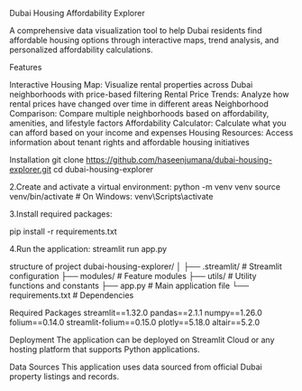 Dubai Housing Affordability Explorer

A comprehensive data visualization tool to help Dubai residents find affordable housing options through interactive maps, trend analysis, and personalized affordability calculations.

Features

Interactive Housing Map: Visualize rental properties across Dubai neighborhoods with price-based filtering
Rental Price Trends: Analyze how rental prices have changed over time in different areas
Neighborhood Comparison: Compare multiple neighborhoods based on affordability, amenities, and lifestyle factors
Affordability Calculator: Calculate what you can afford based on your income and expenses
Housing Resources: Access information about tenant rights and affordable housing initiatives

Installation
git clone https://github.com/haseenjumana/dubai-housing-explorer.git
cd dubai-housing-explorer

2.Create and activate a virtual environment:
python -m venv venv
source venv/bin/activate  # On Windows: venv\Scripts\activate

3.Install required packages:

pip install -r requirements.txt

4.Run the application:
streamlit run app.py

structure of project
dubai-housing-explorer/
│
├── .streamlit/          # Streamlit configuration
├── modules/             # Feature modules
├── utils/               # Utility functions and constants
├── app.py               # Main application file
└── requirements.txt     # Dependencies

Required Packages
streamlit==1.32.0
pandas==2.1.1
numpy==1.26.0
folium==0.14.0
streamlit-folium==0.15.0
plotly==5.18.0
altair==5.2.0

Deployment
The application can be deployed on Streamlit Cloud or any hosting platform that supports Python applications.

Data Sources
This application uses data sourced from official Dubai property listings and records.

